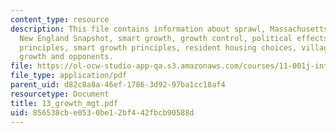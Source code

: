 ```yaml
---
content_type: resource
description: This file contains information about sprawl, Massachusetts growing pains,
  New England Snapshot, smart growth, growth control, political effects, growth management
  principles, smart growth principles, resident housing choices, village, TOD, retail
  growth and opponents.
file: https://ol-ocw-studio-app-qa.s3.amazonaws.com/courses/11-001j-introduction-to-urban-design-and-development-spring-2006/856538cbe0530be12bf442fbcb90588d_13_growth_mgt.pdf
file_type: application/pdf
parent_uid: d82c8a8a-46ef-1786-3d92-97ba1cc18af4
resourcetype: Document
title: 13_growth_mgt.pdf
uid: 856538cb-e053-0be1-2bf4-42fbcb90588d
---
```


